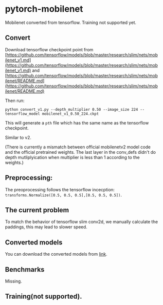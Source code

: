 # pytorch-mobilenet

Mobilenet converted from tensorflow. Training not supported yet.

## Convert
Download tensorflow checkpoint point from [https://github.com/tensorflow/models/blob/master/research/slim/nets/mobilenet_v1.md](https://github.com/tensorflow/models/blob/master/research/slim/nets/mobilenet_v1.md) and [https://github.com/tensorflow/models/blob/master/research/slim/nets/mobilenet/README.md](https://github.com/tensorflow/models/blob/master/research/slim/nets/mobilenet/README.md)

Then run:

`python convert_v1.py --depth_multiplier 0.50 --image_size 224 --tensorflow_model mobilenet_v1_0.50_224.ckpt`

This will generate a `pth` file which has the same name as the tensorflow checkpoint.

Similar to v2.

(There is currently a mismatch between official mobilenetv2 model code and the official pretrained weights. The last layer in the conv_defs didn't do depth mutliplyication when multiplier is less than 1 according to the weights.)

## Preprocessing:
The preoprocessing follows the tensorflow incecption: `transforms.Normalize([0.5, 0.5, 0.5],[0.5, 0.5, 0.5])`.

## The current problem
To match the behavior of tensorflow slim conv2d, we manually calculate the paddings, this may lead to slower speed.

## Converted models
You can download the converted models from [link](https://drive.google.com/open?id=0B7fNdx_jAqhtLU1UdjBhNTBpWkk).

## Benchmarks
Missing.

## Training(not supported).
